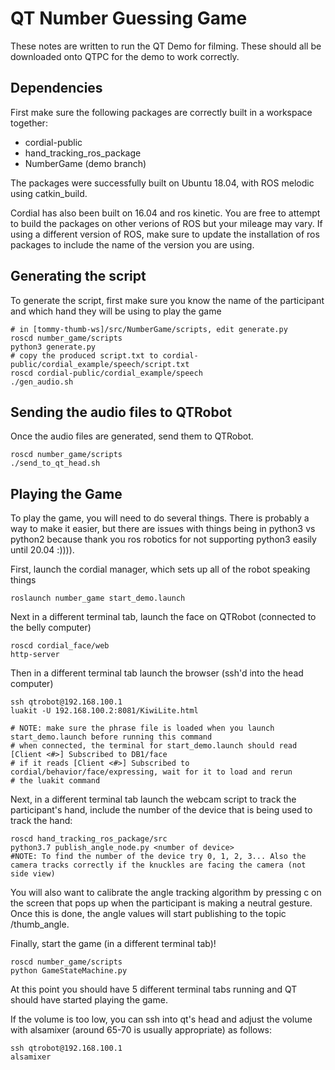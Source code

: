 # QT Number Guessing Game

These notes are written to run the QT Demo for filming. These should all be downloaded onto QTPC for the demo to work correctly.


## Dependencies

First make sure the following packages are correctly built in a workspace together:

- cordial-public
- hand_tracking_ros_package
- NumberGame  (demo branch)


The packages were successfully built on Ubuntu 18.04, with ROS melodic using catkin_build.

Cordial has also been built on 16.04 and ros kinetic. You are free to attempt to build the packages on other verions of ROS but your mileage may vary. If using a different version of ROS, make sure to update the installation of ros packages to include the name of the version you are using.

## Generating the script
To generate the script, first make sure you know the name of the participant and which hand they will be using to play the game

```
# in [tommy-thumb-ws]/src/NumberGame/scripts, edit generate.py
roscd number_game/scripts
python3 generate.py
# copy the produced script.txt to cordial-public/cordial_example/speech/script.txt
roscd cordial-public/cordial_example/speech
./gen_audio.sh
```

##  Sending the audio files to QTRobot

Once the audio files are generated, send them to QTRobot.
```
roscd number_game/scripts
./send_to_qt_head.sh
```

## Playing the Game

To play the game, you will need to do several things. There is probably a way to make it easier, but there are issues with things being in python3 vs python2 because thank you ros robotics for not supporting python3 easily until 20.04 :)))).

First, launch the cordial manager, which sets up all of the robot speaking things

```
roslaunch number_game start_demo.launch
```

Next in a different terminal tab, launch the face on QTRobot (connected to the belly computer)

```
roscd cordial_face/web
http-server
```

Then in a different terminal tab launch the browser (ssh'd into the head computer)

```
ssh qtrobot@192.168.100.1
luakit -U 192.168.100.2:8081/KiwiLite.html

# NOTE: make sure the phrase file is loaded when you launch start_demo.launch before running this command
# when connected, the terminal for start_demo.launch should read [Client <#>] Subscribed to DB1/face
# if it reads [Client <#>] Subscribed to cordial/behavior/face/expressing, wait for it to load and rerun
# the luakit command
```

Next, in a different terminal tab launch the webcam script to track the participant's hand, include the number of the device that is being used to track the hand:

```
roscd hand_tracking_ros_package/src
python3.7 publish_angle_node.py <number of device>
#NOTE: To find the number of the device try 0, 1, 2, 3... Also the camera tracks correctly if the knuckles are facing the camera (not side view)
```

You will also want to calibrate the angle tracking algorithm by pressing c on the screen that pops up when the participant is making a neutral gesture. Once this is done, the angle values will start publishing to the topic /thumb_angle.


Finally, start the game (in a different terminal tab)!

```
roscd number_game/scripts
python GameStateMachine.py
```

At this point you should have 5 different terminal tabs running and QT should have started playing the game.


If the volume is too low, you can ssh into qt's head and adjust the volume with alsamixer (around 65-70 is usually appropriate) as follows:

```
ssh qtrobot@192.168.100.1
alsamixer
```
